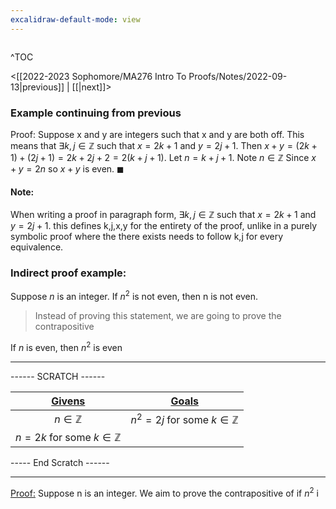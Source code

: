 ```yaml
---
excalidraw-default-mode: view
---
```



```toc

```

^TOC

<[[2022-2023 Sophomore/MA276 Intro To Proofs/Notes/2022-09-13|previous]] | [[|next]]>

### Example continuing from previous

Proof: Suppose x and y are integers such that x and y are both off. This means that $\exists k,j \in \mathbb{Z}$ such that $x=2k+1$ and $y=2j+1$. Then $x+y=(2k+1)+(2j+1) = 2k + 2j + 2 = 2(k+j+1)$. Let $n = k+j+1$. Note $n \in \mathbb{Z}$ Since $x+y = 2n$ so $x+y$ is even. $\blacksquare$

#### Note:
When writing a proof in paragraph form, $\exists k,j \in \mathbb{Z}$ such that $x=2k+1$ and $y=2j+1$. this defines k,j,x,y for the entirety of the proof, unlike in a purely symbolic proof where the there exists needs to follow k,j for every equivalence.


### Indirect proof example:
Suppose $n$ is an integer. If $n^2$ is not even, then n is not even.

> Instead of proving this statement, we are going to prove the contrapositive

If $n$ is even, then $n^2$ is even

---
------ SCRATCH ------

|<u>Givens</u>|<u>Goals</u>|
| :---: | :---: |
|$n\in\mathbb{Z}$| $n^2 = 2j$ for some $k \in \mathbb{Z}$|
|$n=2k$ for some $k \in \mathbb{Z}$ | |

----- End Scratch ------


---

<u>Proof:</u> Suppose n is an integer. We aim to prove the contrapositive of if $n^2$ i


